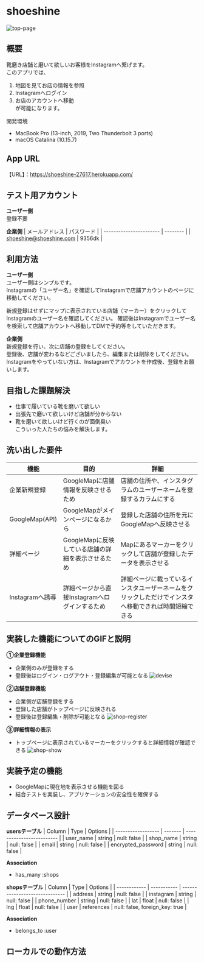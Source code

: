 # shoeshine
![top-page](https://i.gyazo.com/39ce468ddff4a970de6d84e412f303be.png)

## 概要
靴磨き店舗と磨いて欲しいお客様をInstagramへ繋げます。  
このアプリでは、  
1. 地図を見てお店の情報を参照
2. Instagramへログイン
3. お店のアカウントへ移動  
が可能になります。  

開発環境
- MacBook Pro (13-inch, 2019, Two Thunderbolt 3 ports)
- macOS Catalina (10.15.7)

## App URL
【URL】：https://shoeshine-27617.herokuapp.com/

## テスト用アカウント
**ユーザー側**  
登録不要

**企業側**
| メールアドレス            | パスワード |
| ----------------------- | -------- |
| shoeshine@shoeshine.com | 9356dk   |

## 利用方法
**ユーザー側**  
ユーザー側はシンプルです。  
Instagramの「ユーザー名」を確認してInstagramで店舗アカウントのページに移動してください。

新規登録はせずにマップに表示されている店舗（マーカー）をクリックしてInstagramのユーザー名を確認してください。
確認後はInstagramでユーザー名を検索して店舗アカウントへ移動してDMで予約等をしていただきます。

**企業側**  
新規登録を行い、次に店舗の登録をしてください。  
登録後、店舗が変わるなどございましたら、編集または削除をしてください。
Instagramをやっていない方は、Instagramでアカウントを作成後、登録をお願いします。  

## 目指した課題解決
- 仕事で履いている靴を磨いて欲しい  
- 出張先で磨いて欲しいけど店舗が分からない  
- 靴を磨いて欲しいけど行くのが面倒臭い  
こういった人たちの悩みを解決します。

## 洗い出した要件
| 機能            | 目的                                        | 詳細                                                    |
| -------------- | ------------------------------------------- | ------------------------------------------------------ |
| 企業新規登録     | GoogleMapに店舗情報を反映させるため             | 店舗の住所や、インスタグラムのユーザーネームを登録するカラムにする |
| GoogleMap(API) | GoogleMapがメインページになるから               | 登録した店舗の住所を元にGoogleMapへ反映させる                |
| 詳細ページ       | GoogleMapに反映している店舗の詳細を表示させるため | Mapにあるマーカーをクリックして店舗が登録したデータを表示させる   |
| Instagramへ誘導 | 詳細ページから直接Instagramへログインするため     | 詳細ページに載っているインスタユーザーネームをクリックしただけでインスタへ移動できれば時間短縮できる |

## 実装した機能についてのGIFと説明
**①企業登録機能**
- 企業側のみが登録をする
- 登録後はログイン・ログアウト・登録編集が可能となる
![devise](https://user-images.githubusercontent.com/72244748/100237948-f1890c80-2f72-11eb-99fd-9e2ab60f5e8c.gif)  

**②店舗登録機能**
- 企業側が店舗登録をする
- 登録した店舗がトップページに反映される
- 登録後は登録編集・削除が可能となる
![shop-register](https://user-images.githubusercontent.com/72244748/100238940-2184df80-2f74-11eb-9a4a-5d1afa27b3e5.gif)  

**③詳細情報の表示**
- トップページに表示されているマーカーをクリックすると詳細情報が確認できる
![shop-show](https://user-images.githubusercontent.com/72244748/100240278-bb995780-2f75-11eb-8284-9aa4b84f6a5f.gif)


## 実装予定の機能
- GoogleMapに現在地を表示させる機能を図る
- 結合テストを実装し、アプリケーションの安全性を確保する

## データベース設計
**usersテーブル**
| Column             | Type    | Options                   |
| ------------------ | ------- | ------------------------- |
| user_name          | string  | null: false               |
| shop_name          | string  | null: false               |
| email              | string  | null: false               |
| encrypted_password | string  | null: false               |

**Association**
- has_many :shops

**shopsテーブル**
| Column       | Type        | Options                        |
| ------------ | ----------- | ------------------------------ |
| address      | string      | null: false                    |
| instagram    | string      | null: false                    |
| phone_number | string      | null: false                    |
| lat          | float       | null: false                    |
| lng          | float       | null: false                    |
| user         | references  | null: false, foreign_key: true |

**Association**
- belongs_to :user

## ローカルでの動作方法

